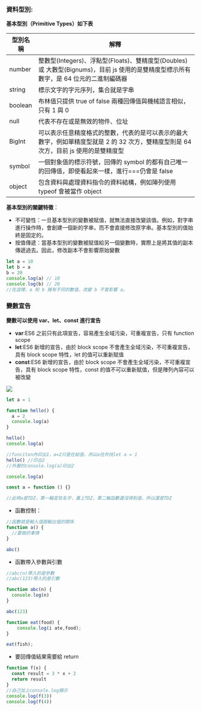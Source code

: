 ### 資料型別:

**基本型別（Primitive Types）如下表**

| 型別名稱 | 解釋                                                                                                                                   |
| -------- | -------------------------------------------------------------------------------------------------------------------------------------- |
| number   | 整數型(Integers)、浮點型(Floats)、雙精度型(Doubles) 或 大數型(Bignums)，目前 js 使用的是雙精度型標示所有數字，是 64 位元的二進制編碼器 |
| string   | 標示文字的字元序列，集合就是字串                                                                                                       |
| boolean  | 布林值只提供 true of false 兩種回傳值與機械語言相似，只有 1 與 0                                                                       |
| null     | 代表不存在或是無效的物件、位址                                                                                                         |
| BigInt   | 可以表示任意精度格式的整數，代表的是可以表示的最大數字，例如單精度型就是 2 的 32 次方，雙精度型則是 64 次方，目前 js 使用的是雙精度型  |
| symbol   | 一個對象值的標示符號，回傳的 symbol 的都有自己唯一的回傳值，即使看起來一樣，進行===仍會是 false                                        |
| object   | 包含資料與處理資料指令的資料結構，例如陣列使用 typeof 會被當作 object                                                                  |

**基本型別的關鍵特徵**：

- 不可變性：一旦基本型別的變數被賦值，就無法直接改變該值。例如，對字串進行操作時，會創建一個新的字串，而不會直接修改原字串。基本型別的值始終是固定的。
- 按值傳遞：當基本型別的變數被賦值給另一個變數時，實際上是將其值的副本傳遞過去。因此，修改副本不會影響原始變數

```js
let a = 10
let b = a
b = 20
console.log(a) // 10
console.log(b) // 20
//在這裡，a 和 b 擁有不同的數值，改變 b 不會影響 a。
```

### 變數宣告

**變數可以使用 var、let、const 進行宣告**

- **var**:ES6 之前只有此項宣告，容易產生全域污染，可重複宣告，只有 function scope
- **let**:ES6 新增的宣告，由於 block scope 不會產生全域污染，不可重複宣告，具有 block scope 特性，let 的值可以重新賦值
- **const**:ES6 新增的宣告，由於 block scope 不會產生全域污染，不可重複宣告，具有 block scope 特性，const 的值不可以重新賦值，但是陣列內容可以被改變

![](/images/scope圖.png)

```javascript
let a = 1

function hello() {
  a = 2
  console.log(a)
}

hello()
console.log(a)

//funciton內印出1，a=2只是在給值，所以a往外找let a = 1
hello() //印出2
//外層的console.log(a)印出2
```

```javascript
console.log(a)

const a = function () {}

//此時a是TDZ，第一輪宣告名字，蓋上TDZ，第二輪函數還沒得到值，所以還是TDZ
```

- 函數控制：

```javascript
//函數就是輸入值跟輸出值的關係
function a() {
  //要做的事情
}

abc()
```

- 函數帶入參數與引數

```javascript
//abc(n)帶入的是參數
//abc(123)帶入的是引數

function abc(n) {
  console.log(n)
}

abc(123)
```

```javascript
function eat(food) {
    console.log(i ate,food);
}

eat(fish);
```

- 要回傳值結果需要給 return

```javascript
function f(x) {
  const result = 3 * x + 2
  return result
}
//自己加上console.log顯示
console.log(f(3))
console.log(f(4))
```
